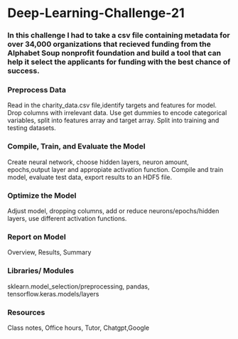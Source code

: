# Deep-Learning-Challenge-21

### In this challenge I had to take a csv file containing metadata for over 34,000 organizations that recieved funding from the Alphabet Soup nonprofit foundation and build a tool that can help it select the applicants for funding with the best chance of success.

### Preprocess Data
 Read in the charity_data.csv file,identify targets and features for model. Drop columns with irrelevant data. Use get dummies to encode categorical variables, split into features array and target array. Split into training and testing datasets.

### Compile, Train, and Evaluate the Model
 Create neural network, choose hidden layers, neuron amount, epochs,output layer and appropiate activation function. Compile and train model, evaluate test data, export results to an HDF5 file.

### Optimize the Model
  Adjust model, dropping columns, add or reduce neurons/epochs/hidden layers, use different activation functions.

### Report on Model
 Overview, Results, Summary

### Libraries/ Modules
sklearn.model_selection/preprocessing, pandas, tensorflow.keras.models/layers

### Resources
Class notes, Office hours, Tutor, Chatgpt,Google
